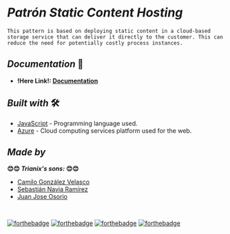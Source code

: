 # <b> _**Patrón Static Content Hosting**_ </b>

    This pattern is based on deploying static content in a cloud-based storage service that can deliver it directly to the customer. This can reduce the need for potentially costly process instances.
   

## <b> _Documentation_ </b> 📄

- **!Here Link!: [Documentation](https://www.canva.com/design/DAF95f1E2zE/mUbCss5afm6pepB6T_Bj5g/edit?utm_content=DAF95f1E2zE&utm_campaign=designshare&utm_medium=link2&utm_source=sharebutton)**




## <b> _Built with_ </b> 🛠️


+ [JavaScript](https://www.javascript.com/) - Programming language used.
+ [Azure](https://azure.microsoft.com/es-es/) - Cloud computing services platform used for the web.


## <b> _Made by_ </b>
<b> 😊😊 _**Trianix's sons:**_ 😊😊 </b>

+ [Camilo González Velasco](https://github.com/camilogonzalez7424 "Camilo G.")
+ [Sebastián Navia Ramírez ](https://github.com/Sebastianavia "Sebastián N.")
+ [Juan Jose Osorio ](https://github.com/ "Juan O.")



<br>

[![forthebadge](https://forthebadge.com/images/badges/made-with-javascript.svg)](https://forthebadge.com)
[![forthebadge](https://forthebadge.com/images/badges/uses-html.svg)](https://forthebadge.com)
[![forthebadge](https://forthebadge.com/images/badges/uses-css.svg)](https://forthebadge.com)
[![forthebadge](https://forthebadge.com/images/badges/built-with-love.svg)](https://forthebadge.com)


